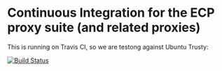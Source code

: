 # Continuous Integration for the ECP proxy suite (and related proxies)

This is running on Travis CI, so we are testong against Ubuntu Trusty:

[![Build Status](https://travis-ci.org/proxyapps/proxy-ci.svg?branch=master)](https://travis-ci.org/proxyapps/proxy-ci)
